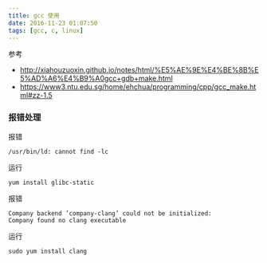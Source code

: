 ```yaml
---
title: gcc 使用
date: 2016-11-23 01:07:50
tags: [gcc, c, linux]
---
```





参考

* <http://xiahouzuoxin.github.io/notes/html/%E5%AE%9E%E4%BE%8B%E5%AD%A6%E4%B9%A0gcc+gdb+make.html>
* <https://www3.ntu.edu.sg/home/ehchua/programming/cpp/gcc_make.html#zz-1.5>

<!--more-->

### 报错处理

报错

`/usr/bin/ld: cannot find -lc`

运行

`yum install glibc-static`


报错

```
Company backend ’company-clang’ could not be initialized:
Company found no clang executable
```

运行

`sudo yum install clang`

